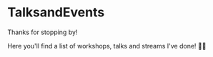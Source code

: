 # TalksandEvents
Thanks for stopping by! 

Here you'll find a list of workshops, talks and streams I've done! 💃🏽 